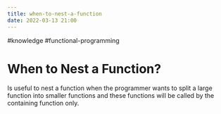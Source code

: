 ```yaml
---
title: when-to-nest-a-function
date: 2022-03-13 21:00
---
```


#knowledge
#functional-programming

# When to Nest a Function?

Is useful to nest a function when the programmer wants to split a large function
into smaller functions and these functions will be called by the containing
function only.
